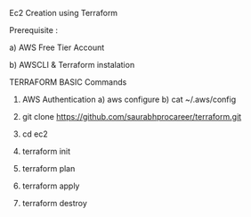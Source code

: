 Ec2 Creation using Terraform

Prerequisite : 

a) AWS Free Tier Account 

b) AWSCLI & Terraform instalation   

TERRAFORM BASIC Commands

1. AWS Authentication
a) aws configure
b) cat ~/.aws/config

2. git clone https://github.com/saurabhprocareer/terraform.git

3. cd ec2
4. terraform init
5. terraform plan
6. terraform apply
7. terraform destroy


